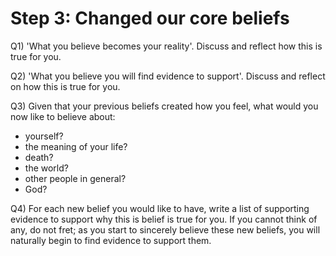 # Step 3: Changed our core beliefs

Q1) 'What you believe becomes your reality'. Discuss and reflect how this is true for you.

Q2) 'What you believe you will find evidence to support'. Discuss and reflect on how this is true for you.

Q3) Given that your previous beliefs created how you feel, what would you now like to believe about:
- yourself?
- the meaning of your life?
- death?
- the world?
- other people in general?
- God?

Q4) For each new belief you would like to have, write a list of supporting evidence to support why this is belief is true for you.
If you cannot think of any, do not fret; as you start to sincerely believe these new beliefs, you will naturally begin to find evidence to support them.
